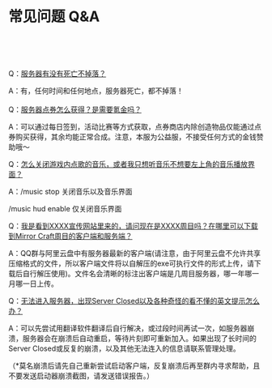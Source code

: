 # 常见问题 Q&A

<br>
<br>
<br>

Q：<u>服务器有没有死亡不掉落？</u>

A：有，任何时间和任何地点，服务器死亡，都不掉落！  
<br>
Q：<u>服务器点券怎么获得？是需要氪金吗？</u>

A：可以通过每日签到，活动比赛等方式获取，点券商店内除创造物品仅能通过点券购买获得，其余均能正常合成。注意，本服为公益服，不接受任何方式的金钱赞助哦～



Q：<u>怎么关闭游戏内点歌的音乐，或者我只想听音乐不想要左上角的音乐播放界面？</u>

A：/music stop 关闭音乐以及音乐界面

/music hud enable 仅关闭音乐界面



Q：<u>我是看到XXXX宣传网站里来的，请问现在是XXXX周目吗？在哪里可以下载到Mirror Craft周目的客户端和服务端？</u> 

A：QQ群与阿里云盘中有服务器最新的客户端(请注意，由于阿里云盘不允许共享压缩格式的文件，所以客户端文件将以自解压的exe可执行文件的形式上传，请下载后自行解压使用)。文件名会清晰的标注出客户端是几周目服务器，哪一年哪一月哪一日上传。



Q：<u>无法进入服务器，出现Server Closed以及各种奇怪的看不懂的英文提示怎么办？</u>

A：可以先尝试用翻译软件翻译后自行解决，或过段时间再试一次，如服务器崩溃，服务器会在崩溃后自动重启，等待片刻即可重新加入。如果出现了长时间的Server Closed或反复的崩溃，以及其他无法连入的信息请联系管理处理。 

（*莫名崩溃后请先自己重新尝试启动客户端，反复崩溃后再至群内寻求帮助，且不要发送启动器崩溃截图，请发送错误报告。）